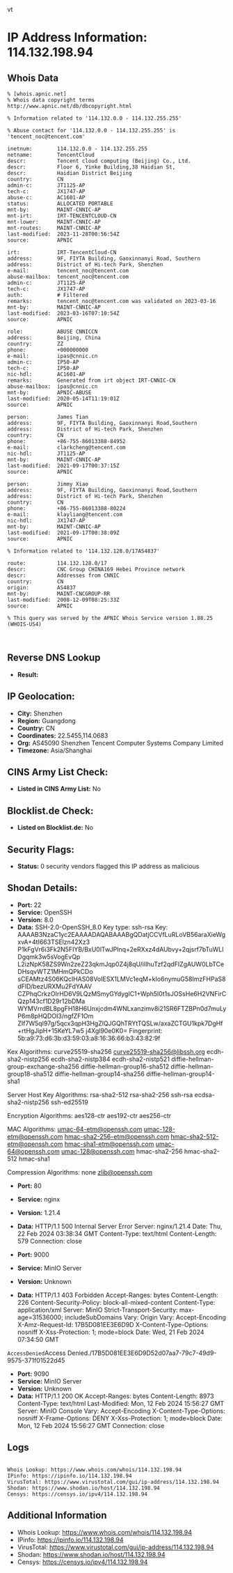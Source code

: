 vt
# IP Address Information: 114.132.198.94

## Whois Data
```
% [whois.apnic.net]
% Whois data copyright terms    http://www.apnic.net/db/dbcopyright.html

% Information related to '114.132.0.0 - 114.132.255.255'

% Abuse contact for '114.132.0.0 - 114.132.255.255' is 'tencent_noc@tencent.com'

inetnum:        114.132.0.0 - 114.132.255.255
netname:        TencentCloud
descr:          Tencent cloud computing (Beijing) Co., Ltd.
descr:          Floor 6, Yinke Building,38 Haidian St,
descr:          Haidian District Beijing
country:        CN
admin-c:        JT1125-AP
tech-c:         JX1747-AP
abuse-c:        AC1601-AP
status:         ALLOCATED PORTABLE
mnt-by:         MAINT-CNNIC-AP
mnt-irt:        IRT-TENCENTCLOUD-CN
mnt-lower:      MAINT-CNNIC-AP
mnt-routes:     MAINT-CNNIC-AP
last-modified:  2023-11-28T00:56:54Z
source:         APNIC

irt:            IRT-TencentCloud-CN
address:        9F, FIYTA Building, Gaoxinnanyi Road, Southern
address:        District of Hi-tech Park, Shenzhen
e-mail:         tencent_noc@tencent.com
abuse-mailbox:  tencent_noc@tencent.com
admin-c:        JT1125-AP
tech-c:         JX1747-AP
auth:           # Filtered
remarks:        tencent_noc@tencent.com was validated on 2023-03-16
mnt-by:         MAINT-CNNIC-AP
last-modified:  2023-03-16T07:10:54Z
source:         APNIC

role:           ABUSE CNNICCN
address:        Beijing, China
country:        ZZ
phone:          +000000000
e-mail:         ipas@cnnic.cn
admin-c:        IP50-AP
tech-c:         IP50-AP
nic-hdl:        AC1601-AP
remarks:        Generated from irt object IRT-CNNIC-CN
abuse-mailbox:  ipas@cnnic.cn
mnt-by:         APNIC-ABUSE
last-modified:  2020-05-14T11:19:01Z
source:         APNIC

person:         James Tian
address:        9F, FIYTA Building, Gaoxinnanyi Road,Southern
address:        District of Hi-tech Park, Shenzhen
country:        CN
phone:          +86-755-86013388-84952
e-mail:         clarkcheng@tencent.com
nic-hdl:        JT1125-AP
mnt-by:         MAINT-CNNIC-AP
last-modified:  2021-09-17T00:37:15Z
source:         APNIC

person:         Jimmy Xiao
address:        9F, FIYTA Building, Gaoxinnanyi Road,Southern
address:        District of Hi-tech Park, Shenzhen
country:        CN
phone:          +86-755-86013388-80224
e-mail:         klayliang@tencent.com
nic-hdl:        JX1747-AP
mnt-by:         MAINT-CNNIC-AP
last-modified:  2021-09-17T00:38:09Z
source:         APNIC

% Information related to '114.132.128.0/17AS4837'

route:          114.132.128.0/17
descr:          CNC Group CHINA169 Hebei Province network
descr:          Addresses from CNNIC
country:        CN
origin:         AS4837
mnt-by:         MAINT-CNCGROUP-RR
last-modified:  2008-12-09T08:25:33Z
source:         APNIC

% This query was served by the APNIC Whois Service version 1.88.25 (WHOIS-US4)



```
## Reverse DNS Lookup
- **Result:** 

## IP Geolocation:
- **City:** Shenzhen
- **Region:** Guangdong
- **Country:** CN
- **Coordinates:** 22.5455,114.0683
- **Org:** AS45090 Shenzhen Tencent Computer Systems Company Limited
- **Timezone:** Asia/Shanghai

## CINS Army List Check:
- **Listed in CINS Army List:** 
No

## Blocklist.de Check:
- **Listed on Blocklist.de:** 
No

## Security Flags:
- **Status:** 0 security vendors flagged this IP address as malicious

## Shodan Details:
- **Port:** 22
- **Service:** OpenSSH
- **Version:** 8.0
- **Data:** SSH-2.0-OpenSSH_8.0
Key type: ssh-rsa
Key: AAAAB3NzaC1yc2EAAAADAQABAAABgQDatjCCVfLuRLoVB56araXieWgxvA+4tI663TSElzn42Xz3
P1kFgVr6i3Fk2N5FIYB/BxU0lTwJPInq+2eRXxz4dAUbvy+2qjsrf7bTuWLlDgqmk3w5sVogEvQp
L2izNpK58ZS9Wn2zeZ23qkmJqp0Z4j8qU/iIlhuTzf2qdFIZgAUW0LbTCeDHsqvWTZ1MHmQPkCDo
sCEAMtz4S06KQcIHAS08VoIESX1LMVc1eqM+kIo6nymuG58ImzFHPaS8dFlD/bezURXMu2FdYAAV
CZPhqCrkzOIrHD6V9LQzMSmyGYdygIC1+Wph5l0t1sJOSsHe6H2VNFirCQzp143cf1D29r12bDMa
WYMVrrdBL8pgFH18H6Unxjcdm4WNLxanzimv8i21SR6FTZBPn0d7muLyP6m8pHQDOI3/ngfZF1Om
ZIf7W5qI97g/5qcx3qpH3HgZlQJGQhTRYtTQSLw/axaZCTGU1kpk7DgHf+rtHgJipH+15KeYL7w5
j4Xgl90e0K0=
Fingerprint: 5b:a9:73:d6:3b:d3:59:03:a8:16:36:66:b3:43:82:9f

Kex Algorithms:
	curve25519-sha256
	curve25519-sha256@libssh.org
	ecdh-sha2-nistp256
	ecdh-sha2-nistp384
	ecdh-sha2-nistp521
	diffie-hellman-group-exchange-sha256
	diffie-hellman-group16-sha512
	diffie-hellman-group18-sha512
	diffie-hellman-group14-sha256
	diffie-hellman-group14-sha1

Server Host Key Algorithms:
	rsa-sha2-512
	rsa-sha2-256
	ssh-rsa
	ecdsa-sha2-nistp256
	ssh-ed25519

Encryption Algorithms:
	aes128-ctr
	aes192-ctr
	aes256-ctr

MAC Algorithms:
	umac-64-etm@openssh.com
	umac-128-etm@openssh.com
	hmac-sha2-256-etm@openssh.com
	hmac-sha2-512-etm@openssh.com
	hmac-sha1-etm@openssh.com
	umac-64@openssh.com
	umac-128@openssh.com
	hmac-sha2-256
	hmac-sha2-512
	hmac-sha1

Compression Algorithms:
	none
	zlib@openssh.com


- **Port:** 80
- **Service:** nginx
- **Version:** 1.21.4
- **Data:** HTTP/1.1 500 Internal Server Error
Server: nginx/1.21.4
Date: Thu, 22 Feb 2024 03:38:34 GMT
Content-Type: text/html
Content-Length: 579
Connection: close



- **Port:** 9000
- **Service:** MinIO Server
- **Version:** Unknown
- **Data:** HTTP/1.1 403 Forbidden
Accept-Ranges: bytes
Content-Length: 226
Content-Security-Policy: block-all-mixed-content
Content-Type: application/xml
Server: MinIO
Strict-Transport-Security: max-age=31536000; includeSubDomains
Vary: Origin
Vary: Accept-Encoding
X-Amz-Request-Id: 17B5D081EE3E6D9D
X-Content-Type-Options: nosniff
X-Xss-Protection: 1; mode=block
Date: Wed, 21 Feb 2024 07:34:50 GMT

<?xml version="1.0" encoding="UTF-8"?>
<Error><Code>AccessDenied</Code><Message>Access Denied.</Message><Resource>/</Resource><RequestId>17B5D081EE3E6D9D</RequestId><HostId>52d07aa7-79c7-49d9-9575-371f01522d45</HostId></Error>

- **Port:** 9090
- **Service:** MinIO Server
- **Version:** Unknown
- **Data:** HTTP/1.1 200 OK
Accept-Ranges: bytes
Content-Length: 8973
Content-Type: text/html
Last-Modified: Mon, 12 Feb 2024 15:56:27 GMT
Server: MinIO Console
Vary: Accept-Encoding
X-Content-Type-Options: nosniff
X-Frame-Options: DENY
X-Xss-Protection: 1; mode=block
Date: Mon, 12 Feb 2024 15:56:27 GMT
Connection: close



## Logs
```

Whois Lookup: https://www.whois.com/whois/114.132.198.94
IPinfo: https://ipinfo.io/114.132.198.94
VirusTotal: https://www.virustotal.com/gui/ip-address/114.132.198.94
Shodan: https://www.shodan.io/host/114.132.198.94
Censys: https://censys.io/ipv4/114.132.198.94

```
## Additional Information
- Whois Lookup: https://www.whois.com/whois/114.132.198.94
- IPinfo: https://ipinfo.io/114.132.198.94
- VirusTotal: https://www.virustotal.com/gui/ip-address/114.132.198.94
- Shodan: https://www.shodan.io/host/114.132.198.94
- Censys: https://censys.io/ipv4/114.132.198.94

